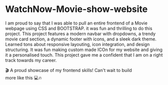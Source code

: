 # WatchNow-Movie-show-website
I am proud to say that I was able to pull an entire frontend of a Movie webpage using CSS and BOOTSTRAP. it was fun and thrilling to do this project.
This project features a modern navbar with dropdowns, a trendy movie card section, a dynamic footer with icons, and a sleek dark theme. Learned tons about responsive layouting, icon integration, and design structuring. It was fun making custom made ICOn for my website and giving it a personalised touch. This project gave me a confident that I am on a right track towards my career.

🎬 A proud showcase of my frontend skills! Can't wait to build more like this 💻🔥

